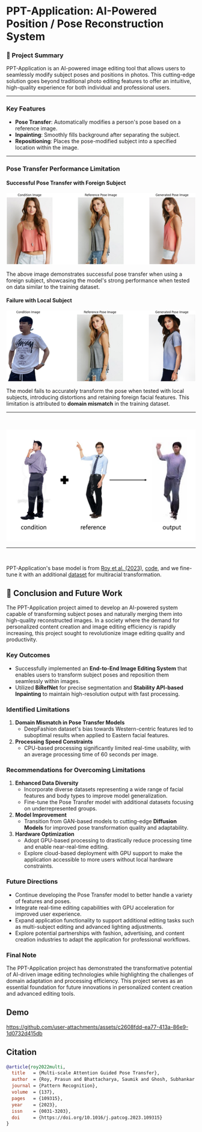 # PPT-Application: AI-Powered Position / Pose Reconstruction System

### 🚀 Project Summary
PPT-Application is an AI-powered image editing tool that allows users to seamlessly modify subject poses and positions in photos. This cutting-edge solution goes beyond traditional photo editing features to offer an intuitive, high-quality experience for both individual and professional users.

-------

### Key Features
- **Pose Transfer**: Automatically modifies a person's pose based on a reference image.
- **Inpainting**: Smoothly fills background after separating the subject.
- **Repositioning**: Places the pose-modified subject into a specified location within the image.

------

### Pose Transfer Performance Limitation

#### Successful Pose Transfer with Foreign Subject
![successful_foreign_subject](images/Pose_transfer_good.png)  

The above image demonstrates successful pose transfer when using a foreign subject, showcasing the model's strong performance when tested on data similar to the training dataset.

#### Failure with Local Subject
![failed_local_subject](images/Pose_transfer_bad.png)  

The model fails to accurately transform the pose when tested with local subjects, introducing distortions and retaining foreign facial features. This limitation is attributed to **domain mismatch** in the training dataset.

---

<br>

![inference](images/inference.png)  


-----
<br>

PPT-Application's base model is from 
[Roy et al. (2023)](https://arxiv.org/abs/2202.06777), [code](https://github.com/prasunroy/pose-transfer?tab=readme-ov-file), and we fine-tune it with an additional [dataset](https://www.aihub.or.kr/aihubdata/data/view.do?currMenu=115&topMenu=100&aihubDataSe=data&dataSetSn=71704) for multiracial transformation.

## 🏁 Conclusion and Future Work

The PPT-Application project aimed to develop an AI-powered system capable of transforming subject poses and naturally merging them into high-quality reconstructed images. In a society where the demand for personalized content creation and image editing efficiency is rapidly increasing, this project sought to revolutionize image editing quality and productivity.

### Key Outcomes
- Successfully implemented an **End-to-End Image Editing System** that enables users to transform subject poses and reposition them seamlessly within images.
- Utilized **BiRefNet** for precise segmentation and **Stability API-based Inpainting** to maintain high-resolution output with fast processing.

### Identified Limitations
1. **Domain Mismatch in Pose Transfer Models**  
   - DeepFashion dataset's bias towards Western-centric features led to suboptimal results when applied to Eastern facial features.
2. **Processing Speed Constraints**  
   - CPU-based processing significantly limited real-time usability, with an average processing time of 60 seconds per image.

### Recommendations for Overcoming Limitations
1. **Enhanced Data Diversity**  
   - Incorporate diverse datasets representing a wide range of facial features and body types to improve model generalization.
   - Fine-tune the Pose Transfer model with additional datasets focusing on underrepresented groups.
2. **Model Improvement**  
   - Transition from GAN-based models to cutting-edge **Diffusion Models** for improved pose transformation quality and adaptability.
3. **Hardware Optimization**  
   - Adopt GPU-based processing to drastically reduce processing time and enable near-real-time editing.
   - Explore cloud-based deployment with GPU support to make the application accessible to more users without local hardware constraints.

### Future Directions
- Continue developing the Pose Transfer model to better handle a variety of features and poses.
- Integrate real-time editing capabilities with GPU acceleration for improved user experience.
- Expand application functionality to support additional editing tasks such as multi-subject editing and advanced lighting adjustments.
- Explore potential partnerships with fashion, advertising, and content creation industries to adapt the application for professional workflows.

### Final Note
The PPT-Application project has demonstrated the transformative potential of AI-driven image editing technologies while highlighting the challenges of domain adaptation and processing efficiency. This project serves as an essential foundation for future innovations in personalized content creation and advanced editing tools.



## Demo


https://github.com/user-attachments/assets/c2608fdd-ea77-413a-86e9-1d0732d415db


## Citation

```bibtex
@article{roy2022multi,
  title   = {Multi-scale Attention Guided Pose Transfer},
  author  = {Roy, Prasun and Bhattacharya, Saumik and Ghosh, Subhankar and Pal, Umapada},
  journal = {Pattern Recognition},
  volume  = {137},
  pages   = {109315},
  year    = {2023},
  issn    = {0031-3203},
  doi     = {https://doi.org/10.1016/j.patcog.2023.109315}
}
```
